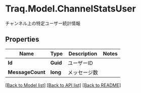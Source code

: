 # Traq.Model.ChannelStatsUser
チャンネル上の特定ユーザー統計情報

## Properties

Name | Type | Description | Notes
------------ | ------------- | ------------- | -------------
**Id** | **Guid** | ユーザーID | 
**MessageCount** | **long** | メッセージ数 | 

[[Back to Model list]](../README.md#documentation-for-models) [[Back to API list]](../README.md#documentation-for-api-endpoints) [[Back to README]](../README.md)


